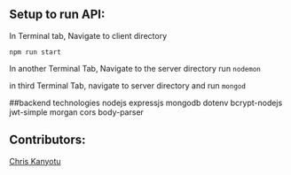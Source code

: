## Setup to run API:

In Terminal tab, Navigate to client directory

```npm run start```

In another Terminal Tab, Navigate to the server directory
run ```nodemon```

in third Terminal Tab, navigate to server directory and run
```mongod```

##backend technologies
nodejs
expressjs
mongodb
dotenv
bcrypt-nodejs
jwt-simple
morgan
cors
body-parser



## Contributors:
[Chris Kanyotu](http://www.github.com/chrispykan)

